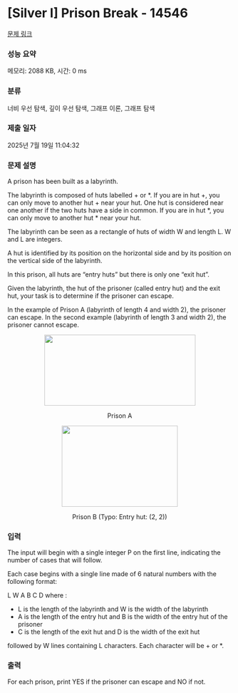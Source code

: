 # [Silver I] Prison Break - 14546 

[문제 링크](https://www.acmicpc.net/problem/14546) 

### 성능 요약

메모리: 2088 KB, 시간: 0 ms

### 분류

너비 우선 탐색, 깊이 우선 탐색, 그래프 이론, 그래프 탐색

### 제출 일자

2025년 7월 19일 11:04:32

### 문제 설명

<p>A prison has been built as a labyrinth.</p>

<p>The labyrinth is composed of huts labelled + or *. If you are in hut +, you can only move to another hut + near your hut. One hut is considered near one another if the two huts have a side in common. If you are in hut *, you can only move to another hut * near your hut.</p>

<p>The labyrinth can be seen as a rectangle of huts of width W and length L. W and L are integers.</p>

<p>A hut is identified by its position on the horizontal side and by its position on the vertical side of the labyrinth.</p>

<p>In this prison, all huts are “entry huts” but there is only one “exit hut”.</p>

<p>Given the labyrinth, the hut of the prisoner (called entry hut) and the exit hut, your task is to determine if the prisoner can escape.</p>

<p>In the example of Prison A (labyrinth of length 4 and width 2), the prisoner can escape. In the second example (labyrinth of length 3 and width 2), the prisoner cannot escape.</p>

<p style="text-align: center;"><img alt="" src="https://onlinejudgeimages.s3-ap-northeast-1.amazonaws.com/problem/14546/1.png" style="height:159px; width:339px"></p>

<p style="text-align: center;">Prison A</p>

<p style="text-align: center;"><img alt="" src="https://onlinejudgeimages.s3-ap-northeast-1.amazonaws.com/problem/14546/2.png" style="height:182px; width:260px"></p>

<p style="text-align: center;">Prison B (Typo: Entry hut: (2, 2))</p>

### 입력 

 <p>The input will begin with a single integer P on the first line, indicating the number of cases that will follow.</p>

<p>Each case begins with a single line made of 6 natural numbers with the following format:</p>

<p>L W A B C D where :</p>

<ul>
	<li>L is the length of the labyrinth and W is the width of the labyrinth</li>
	<li>A is the length of the entry hut and B is the width of the entry hut of the prisoner</li>
	<li>C is the length of the exit hut and D is the width of the exit hut</li>
</ul>

<p>followed by W lines containing L characters. Each character will be + or *.</p>

### 출력 

 <p>For each prison, print YES if the prisoner can escape and NO if not.</p>


